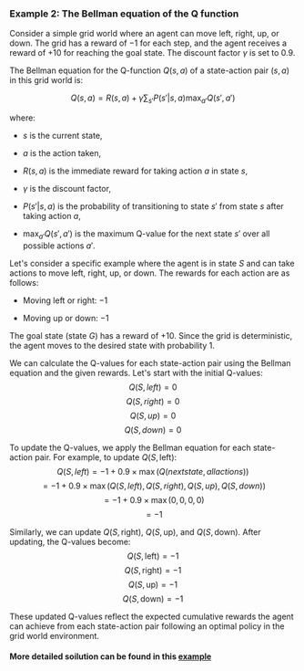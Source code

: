  ### Example 2: The Bellman equation of the Q function
Consider a simple grid world where an agent can move left, right, up, or
down. The grid has a reward of $-1$ for each step, and the agent
receives a reward of $+10$ for reaching the goal state. The discount
factor $\gamma$ is set to $0.9$.

The Bellman equation for the Q-function $Q(s, a)$ of a state-action pair
$(s, a)$ in this grid world is:

$$Q(s, a) = R(s, a) + \gamma \sum_{s'} P(s' | s, a) \max_{a'} Q(s', a')$$

where:

-   $s$ is the current state,

-   $a$ is the action taken,

-   $R(s, a)$ is the immediate reward for taking action $a$ in state
    $s$,

-   $\gamma$ is the discount factor,

-   $P(s' | s, a)$ is the probability of transitioning to state $s'$
    from state $s$ after taking action $a$,

-   $\max_{a'} Q(s', a')$ is the maximum Q-value for the next state $s'$
    over all possible actions $a'$.

Let's consider a specific example where the agent is in state $S$ and
can take actions to move left, right, up, or down. The rewards for each
action are as follows:

-   Moving left or right: $-1$

-   Moving up or down: $-1$

The goal state (state $G$) has a reward of $+10$. Since the grid is
deterministic, the agent moves to the desired state with probability
$1$.

We can calculate the Q-values for each state-action pair using the
Bellman equation and the given rewards. Let's start with the initial
Q-values: 
$$Q(S,left)=0$$
$$Q(S,right)=0$$
$$Q(S,up)=0$$
$$Q(S,down)=0$$

To update the Q-values, we apply the Bellman equation for each
state-action pair. For example, to update $Q(S, \text{left})$:
$$Q(S,left) = -1 + 0.9 \times \max(Q(next state,all actions))$$
$$=-1 + 0.9 \times \max(Q(S,left),Q(S,right),Q(S,up),Q(S,down))$$
$$= -1 + 0.9 \times \max(0, 0, 0, 0)$$
$$= -1$$
 

Similarly, we can update $Q(S, \text{right})$, $Q(S, \text{up})$, and
$Q(S, \text{down})$. After updating, the Q-values become:
$$Q(S, \text{left}) = -1$$
$$Q(S, \text{right}) = -1$$
$$Q(S, \text{up}) = -1$$
$$Q(S, \text{down}) = -1$$


These updated Q-values reflect the expected cumulative rewards the agent
can achieve from each state-action pair following an optimal policy in
the grid world environment.
#### More detailed soilution can be found in this [example](https://github.com/baz2024/DBS_ReinforcementLearning24/blob/main/Labs/Lab3/Example2b.pdf) 
